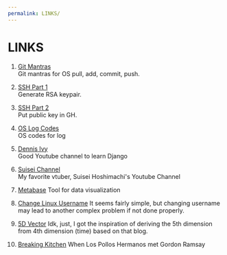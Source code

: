 ```yaml
---
permalink: LINKS/
---
```


# LINKS

1. [Git Mantras](https://osp4diss.vlsm.org/osp-119.html)<br>
Git mantras for OS pull, add, commit, push.

2. [SSH Part 1](https://osp4diss.vlsm.org/osp-110.html)<br>
Generate RSA keypair.

3. [SSH Part 2](https://osp4diss.vlsm.org/osp-111.html)<br>
Put public key in GH.

4. [OS Log Codes](https://osp4diss.vlsm.org/ETC/logCodes.txt)<br>
OS codes for log

5. [Dennis Ivy](https://www.youtube.com/c/DennisIvy)<br>
Good Youtube channel to learn Django

6. [Suisei Channel](https://www.youtube.com/@HoshimachiSuisei)<br>
My favorite vtuber, Suisei Hoshimachi's Youtube Channel

7. [Metabase](https://www.metabase.com)
Tool for data visualization

8. [Change Linux Username](https://www.linuxuprising.com/2019/04/how-to-change-username-on-ubuntu-debian.html)
It seems fairly simple, but changing username may lead to another complex problem if not done properly.

9. [5D Vector](https://3d.bk.tudelft.nl/projects/geo5d/)
Idk, just, I got the inspiration of deriving the 5th dimension from 4th dimension (time) based on that blog.

10. [Breaking Kitchen](https://youtube.com/playlist?list=PLDrM0Ni-Vp2xTu1Wp05P-pLfCxBKCqyVH&si=QkRR8gneHiuAY-Ed)
When Los Pollos Hermanos met Gordon Ramsay
